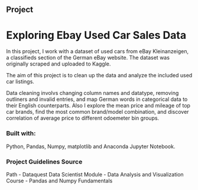 ## Project
# Exploring Ebay Used Car Sales Data

In this project, I work with a dataset of used cars from eBay Kleinanzeigen, a classifieds section of the German eBay website.  The dataset was originally scraped and uploaded to Kaggle.

The aim of this project is to clean up the data and analyze the included used car listings.

Data cleaning involvs changing column names and datatype, removing outliners and invalid entries, and map German words in categorical data to their English counterparts. Also I explore the mean price and mileage of top car brands, find the most common brand/model combination, and discover correlation of average price to different odoemeter bin groups.


### Built with:

Python, Pandas, Numpy, matplotlib and Anaconda Jupyter Notebook.


### Project Guidelines Source

 Path - Dataquest Data Scientist
 Module - Data Analysis and Visualization
 Course - Pandas and Numpy Fundamentals
